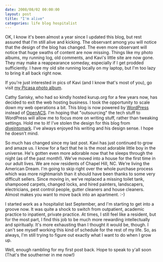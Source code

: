 ```yaml
---
date: 2008/08/02 00:00:00
layout: post
title: "I'm alive"
categories: life blog hospitalist
---
```


OK, I know it's been almost a year since I updated this blog, but rest assured that I'm still alive and kicking. The observant among you will notice that the design of the blog has changed. The even more observant will notice that huge swaths of content are now missing. Things like my photo albums, my running log, old comments, and Kavi's little site are now gone. They may make a reappearance someday, especially if I get prodded sufficiently. I have my old site running locally on my laptop, but I'm too lazy to bring it all back right now.

If you're just interested in pics of Kavi (and I know that's most of you), go visit [my Picasa photo album](http://picasaweb.google.com/vvkurup).

Cathy Sarisky, who had so kindly hosted kurup.org for a few years now, has decided to exit the web hosting business. I took the opportunity to scale down my web operations a bit. This blog is now powered by [WordPress](http://wordpress.org) instead of [OpenACS](http://www.openacs.org). I'm hoping that "outsourcing" the tech stuff to WordPress will allow me to focus more on writing stuff, rather than tweaking settings. Hold me to it! I've stolen the design for this blog from [diveintomark](http://diveintomark.org). I've always enjoyed his writing and his design sense. I hope he doesn't mind.

So much has changed since my last post. Kavi has just continued to grow and amaze us. I know for a fact that he is the most adorable little boy in the universe. He's gotten even more adorable now that he sleeps through the night (as of the past month!). We've moved into a house for the first time in our adult lives. We are now residents of Chapel Hill, NC. We're living the American Dream. I'm going to skip right over the whole purchase process which was more nightmarish than it should have been thanks to some very difficult sellers. Since moving in, we've replaced a missing toilet tank, shampooed carpets, changed locks, and hired painters, landscapers, electricians, pest control people, gutter cleaners and house cleaners. Almost makes you want to move back into an apartment. :-)

I started work as a hospitalist last September, and I'm starting to get into a groove now. It was quite a shock to switch from outpatient, academic practice to inpatient, private practice. At times, I still feel like a resident, but for the most part, I find this job to be much more rewarding intellectually and spiritually. It's more exhausting than I thought it would be, though. I can't see myself working this kind of schedule for the rest of my life. So, as always, I'm still trying to figure out exactly what I want to do when I grow up.

Well, enough rambling for my first post back. Hope to speak to y'all soon (That's the southerner in me now!)
